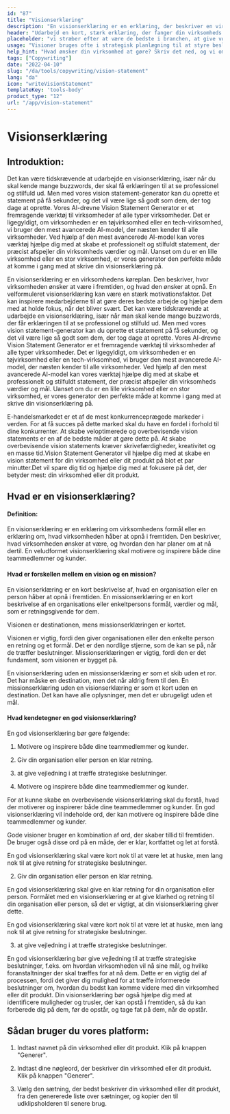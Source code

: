 ```yaml
---
id: "87"
title: "Visionserklæring"
description: "En visionserklæring er en erklæring, der beskriver en virksomheds langsigtede mål. Det er en erklæring om, hvad virksomheden ønsker at opnå, og den bruges ofte som en måde at motivere og inspirere medarbejderne på."
header: "Udarbejd en kort, stærk erklæring, der fanger din virksomheds essens."
placeholder: "vi stræber efter at være de bedste i branchen, at give vores kunder den bedst mulige oplevelse og at have en positiv indvirkning på verden."
usage: "Visioner bruges ofte i strategisk planlægning til at styre beslutningstagningen og til at inspirere medarbejdere og kunder. Følgende generator kan hjælpe dig med at skabe en visionserklæring, der er tæt på dit brand."
help_hint: "Hvad ønsker din virksomhed at gøre? Skriv det ned, og vi omdanner det til en visionserklæring på baggrund af de oplysninger, du har givet os."
tags: ["Copywriting"]
date: "2022-04-10"
slug: "/da/tools/copywriting/vision-statement"
lang: "da"
icon: "writeVisionStatement"
templateKey: 'tools-body'
product_type: "12"
url: "/app/vision-statement"
---
```


# Visionserklæring

## Introduktion:

Det kan være tidskrævende at udarbejde en visionserklæring, især når du skal kende mange buzzwords, der skal få erklæringen til at se professionel og stilfuld ud. Men med vores vision statement-generator kan du oprette et statement på få sekunder, og det vil være lige så godt som dem, der tog dage at oprette. Vores AI-drevne Vision Statement Generator er et fremragende værktøj til virksomheder af alle typer virksomheder. Det er ligegyldigt, om virksomheden er en tøjvirksomhed eller en tech-virksomhed, vi bruger den mest avancerede AI-model, der næsten kender til alle virksomheder. Ved hjælp af den mest avancerede AI-model kan vores værktøj hjælpe dig med at skabe et professionelt og stilfuldt statement, der præcist afspejler din virksomheds værdier og mål. Uanset om du er en lille virksomhed eller en stor virksomhed, er vores generator den perfekte måde at komme i gang med at skrive din visionserklæring på.

En visionserklæring er en virksomhedens køreplan. Den beskriver, hvor virksomheden ønsker at være i fremtiden, og hvad den ønsker at opnå. En velformuleret visionserklæring kan være en stærk motivationsfaktor. Det kan inspirere medarbejderne til at gøre deres bedste arbejde og hjælpe dem med at holde fokus, når det bliver svært. Det kan være tidskrævende at udarbejde en visionserklæring, især når man skal kende mange buzzwords, der får erklæringen til at se professionel og stilfuld ud. Men med vores vision statement-generator kan du oprette et statement på få sekunder, og det vil være lige så godt som dem, der tog dage at oprette. Vores AI-drevne Vision Statement Generator er et fremragende værktøj til virksomheder af alle typer virksomheder. Det er ligegyldigt, om virksomheden er en tøjvirksomhed eller en tech-virksomhed, vi bruger den mest avancerede AI-model, der næsten kender til alle virksomheder. Ved hjælp af den mest avancerede AI-model kan vores værktøj hjælpe dig med at skabe et professionelt og stilfuldt statement, der præcist afspejler din virksomheds værdier og mål. Uanset om du er en lille virksomhed eller en stor virksomhed, er vores generator den perfekte måde at komme i gang med at skrive din visionserklæring på.

E-handelsmarkedet er et af de mest konkurrenceprægede markeder i verden. For at få succes på dette marked skal du have en fordel i forhold til dine konkurrenter. At skabe veloptimerede og overbevisende vision statements er en af de bedste måder at gøre dette på. At skabe overbevisende vision statements kræver skrivefærdigheder, kreativitet og en masse tid.Vision Statement Generator vil hjælpe dig med at skabe en vision statement for din virksomhed eller dit produkt på blot et par minutter.Det vil spare dig tid og hjælpe dig med at fokusere på det, der betyder mest: din virksomhed eller dit produkt.

## Hvad er en visionserklæring?

#### Definition:

En visionserklæring er en erklæring om virksomhedens formål eller en erklæring om, hvad virksomheden håber at opnå i fremtiden. Den beskriver, hvad virksomheden ønsker at være, og hvordan den har planer om at nå dertil. En veludformet visionserklæring skal motivere og inspirere både dine teammedlemmer og kunder.

#### Hvad er forskellen mellem en vision og en mission?

En visionserklæring er en kort beskrivelse af, hvad en organisation eller en person håber at opnå i fremtiden. En missionserklæring er en kort beskrivelse af en organisations eller enkeltpersons formål, værdier og mål, som er retningsgivende for dem.

Visionen er destinationen, mens missionserklæringen er kortet.

Visionen er vigtig, fordi den giver organisationen eller den enkelte person en retning og et formål. Det er den nordlige stjerne, som de kan se på, når de træffer beslutninger. Missionserklæringen er vigtig, fordi den er det fundament, som visionen er bygget på.

En visionserklæring uden en missionserklæring er som et skib uden et ror. Det har måske en destination, men det når aldrig frem til den. En missionserklæring uden en visionserklæring er som et kort uden en destination. Det kan have alle oplysninger, men det er ubrugeligt uden et mål.

#### Hvad kendetegner en god visionserklæring?

En god visionserklæring bør gøre følgende:

1. Motivere og inspirere både dine teammedlemmer og kunder.

2. Giv din organisation eller person en klar retning.

3. at give vejledning i at træffe strategiske beslutninger.

4. Motivere og inspirere både dine teammedlemmer og kunder.

For at kunne skabe en overbevisende visionserklæring skal du forstå, hvad der motiverer og inspirerer både dine teammedlemmer og kunder. En god visionserklæring vil indeholde ord, der kan motivere og inspirere både dine teammedlemmer og kunder.

Gode visioner bruger en kombination af ord, der skaber tillid til fremtiden. De bruger også disse ord på en måde, der er klar, kortfattet og let at forstå.

En god visionserklæring skal være kort nok til at være let at huske, men lang nok til at give retning for strategiske beslutninger.

2. Giv din organisation eller person en klar retning.

En god visionserklæring skal give en klar retning for din organisation eller person. Formålet med en visionserklæring er at give klarhed og retning til din organisation eller person, så det er vigtigt, at din visionserklæring giver dette.

En god visionserklæring skal være kort nok til at være let at huske, men lang nok til at give retning for strategiske beslutninger.

3. at give vejledning i at træffe strategiske beslutninger.

En god visionserklæring bør give vejledning til at træffe strategiske beslutninger, f.eks. om hvordan virksomheden vil nå sine mål, og hvilke foranstaltninger der skal træffes for at nå dem. Dette er en vigtig del af processen, fordi det giver dig mulighed for at træffe informerede beslutninger om, hvordan du bedst kan komme videre med din virksomhed eller dit produkt. Din visionserklæring bør også hjælpe dig med at identificere muligheder og trusler, der kan opstå i fremtiden, så du kan forberede dig på dem, før de opstår, og tage fat på dem, når de opstår.

## Sådan bruger du vores platform:

1. Indtast navnet på din virksomhed eller dit produkt. Klik på knappen "Generer".

2. Indtast dine nøgleord, der beskriver din virksomhed eller dit produkt. Klik på knappen "Generer".

3. Vælg den sætning, der bedst beskriver din virksomhed eller dit produkt, fra den genererede liste over sætninger, og kopier den til udklipsholderen til senere brug.
